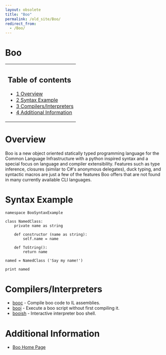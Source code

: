 ```yaml
---
layout: obsolete
title: "Boo"
permalink: /old_site/Boo/
redirect_from:
  - /Boo/
---
```


Boo
===

<table>
<col width="100%" />
<tbody>
<tr class="odd">
<td align="left"><h2>Table of contents</h2>
<ul>
<li><a href="#overview">1 Overview</a></li>
<li><a href="#syntax-example">2 Syntax Example</a></li>
<li><a href="#compilersinterpreters">3 Compilers/Interpreters</a></li>
<li><a href="#additional-information">4 Additional Information</a></li>
</ul></td>
</tr>
</tbody>
</table>

Overview
========

Boo is a new object oriented statically typed programming language for the Common Language Infrastructure with a python inspired syntax and a special focus on language and compiler extensibility. Features such as type inference, closures (similar to C\#'s anonymous delegates), duck typing, and syntactic macros are just a few of the features Boo offers that are not found in many currently available CLI languages.

Syntax Example
==============

    namespace BooSyntaxExample

    class NamedClass:
        private name as string

        def constructor (name as string):
            self.name = name

        def ToString():
            return name

    named = NamedClass ('Say my name!')

    print named

Compilers/Interpreters
======================

-   [booc](http://boo.codehaus.org/How+To+Compile) - Compile boo code to IL assemblies.
-   [booi](http://boo.codehaus.org/How+To+Run) - Execute a boo script without first compiling it.
-   [booish](http://boo.codehaus.org/Interactive+Interpreter) - Interactive interpreter boo shell.

Additional Information
======================

-   [Boo Home Page](http://boo.codehaus.org/)


